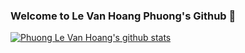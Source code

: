 ### Welcome to Le Van Hoang Phuong's Github 👋

<!--
**phuonglvh/phuonglvh** is a ✨ _special_ ✨ repository because its `README.md` (this file) appears on your GitHub profile.

Here are some ideas to get you started:

- 🔭 I’m currently working on ...
- 🌱 I’m currently learning ...
- 👯 I’m looking to collaborate on ...
- 🤔 I’m looking for help with ...
- 💬 Ask me about ...
- 📫 How to reach me: ...
- 😄 Pronouns: ...
- ⚡ Fun fact: ...
-->
[![Phuong Le Van Hoang's github stats](https://github-readme-stats.vercel.app/api?username=phuonglvh&show_icons=true&include_all_commits=true)](https://github.com/anuraghazra/github-readme-stats)

